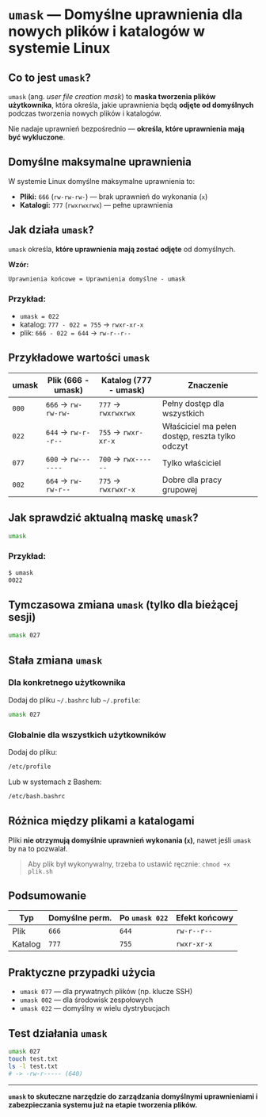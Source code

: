 
# `umask` — Domyślne uprawnienia dla nowych plików i katalogów w systemie Linux

## Co to jest `umask`?

`umask` (ang. *user file creation mask*) to **maska tworzenia plików użytkownika**, która określa, jakie uprawnienia będą **odjęte od domyślnych** podczas tworzenia nowych plików i katalogów.

Nie nadaje uprawnień bezpośrednio — **określa, które uprawnienia mają być wykluczone**.

## Domyślne maksymalne uprawnienia

W systemie Linux domyślne maksymalne uprawnienia to:

- **Pliki:** `666` (`rw-rw-rw-`) — brak uprawnień do wykonania (`x`)
- **Katalogi:** `777` (`rwxrwxrwx`) — pełne uprawnienia

## Jak działa `umask`?

`umask` określa, **które uprawnienia mają zostać odjęte** od domyślnych.

**Wzór:**

```
Uprawnienia końcowe = Uprawnienia domyślne - umask
```

### Przykład:

- `umask = 022`
- katalog: `777 - 022 = 755` → `rwxr-xr-x`
- plik: `666 - 022 = 644` → `rw-r--r--`

## Przykładowe wartości `umask`

| umask | Plik (666 - umask) | Katalog (777 - umask) | Znaczenie |
|-------|---------------------|------------------------|-----------|
| `000` | `666` → `rw-rw-rw-` | `777` → `rwxrwxrwx`    | Pełny dostęp dla wszystkich |
| `022` | `644` → `rw-r--r--` | `755` → `rwxr-xr-x`    | Właściciel ma pełen dostęp, reszta tylko odczyt |
| `077` | `600` → `rw-------` | `700` → `rwx------`    | Tylko właściciel |
| `002` | `664` → `rw-rw-r--` | `775` → `rwxrwxr-x`    | Dobre dla pracy grupowej |

## Jak sprawdzić aktualną maskę `umask`?

```bash
umask
```

### Przykład:

```bash
$ umask
0022
```

## Tymczasowa zmiana `umask` (tylko dla bieżącej sesji)

```bash
umask 027
```

## Stała zmiana `umask`

### Dla konkretnego użytkownika

Dodaj do pliku `~/.bashrc` lub `~/.profile`:

```bash
umask 027
```

### Globalnie dla wszystkich użytkowników

Dodaj do pliku:

```bash
/etc/profile
```

Lub w systemach z Bashem:

```bash
/etc/bash.bashrc
```

## Różnica między plikami a katalogami

Pliki **nie otrzymują domyślnie uprawnień wykonania (`x`)**, nawet jeśli `umask` by na to pozwalał.

> Aby plik był wykonywalny, trzeba to ustawić ręcznie: `chmod +x plik.sh`

## Podsumowanie

| Typ       | Domyślne perm. | Po `umask 022` | Efekt końcowy   |
|-----------|----------------|----------------|------------------|
| Plik      | `666`          | `644`          | `rw-r--r--`      |
| Katalog   | `777`          | `755`          | `rwxr-xr-x`      |

## Praktyczne przypadki użycia

- `umask 077` — dla prywatnych plików (np. klucze SSH)
- `umask 002` — dla środowisk zespołowych
- `umask 022` — domyślny w wielu dystrybucjach

## Test działania `umask`

```bash
umask 027
touch test.txt
ls -l test.txt
# -> -rw-r----- (640)
```

---

**`umask` to skuteczne narzędzie do zarządzania domyślnymi uprawnieniami i zabezpieczania systemu już na etapie tworzenia plików.**
